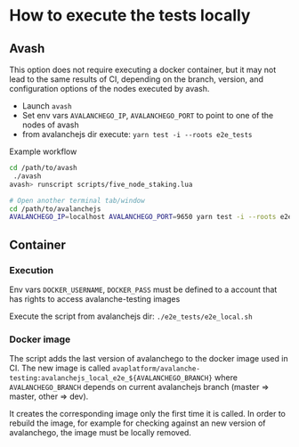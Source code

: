 # How to execute the tests locally

## Avash

This option does not require executing a docker container, but it may not lead to the same results of CI, depending on the branch, version, and configuration options of the nodes executed by avash.

* Launch `avash`
* Set env vars `AVALANCHEGO_IP`, `AVALANCHEGO_PORT` to point to one of the nodes of avash
* from avalanchejs dir execute: `yarn test -i --roots e2e_tests`

Example workflow

```zsh
cd /path/to/avash
 ./avash
avash> runscript scripts/five_node_staking.lua

# Open another terminal tab/window
cd /path/to/avalanchejs
AVALANCHEGO_IP=localhost AVALANCHEGO_PORT=9650 yarn test -i --roots e2e_tests
```

## Container

### Execution

Env vars `DOCKER_USERNAME`, `DOCKER_PASS` must be defined to a account that has rights to access avalanche-testing images

Execute the script from avalanchejs dir: `./e2e_tests/e2e_local.sh`

### Docker image

The script adds the last version of avalanchego to the docker image used in CI. The new image is called
`avaplatform/avalanche-testing:avalanchejs_local_e2e_${AVALANCHEGO_BRANCH}` where `AVALANCHEGO_BRANCH` 
depends on current avalanchejs branch (master => master, other => dev).

It creates the corresponding image only the first time it is called. In order to rebuild the image,
for example for checking against an new version of avalanchego, the image must be locally removed.
